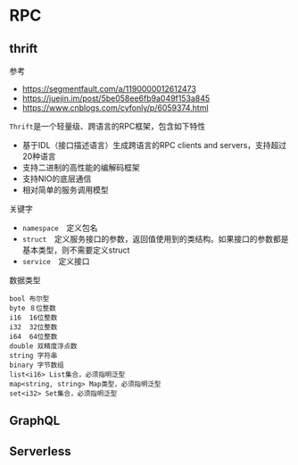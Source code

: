 RPC
===

## thrift

参考
* https://segmentfault.com/a/1190000012612473
* https://juejin.im/post/5be058ee6fb9a049f153a845
* https://www.cnblogs.com/cyfonly/p/6059374.html

`Thrift`是一个轻量级、跨语言的RPC框架，包含如下特性

- 基于IDL（接口描述语言）生成跨语言的RPC clients and servers，支持超过20种语言
- 支持二进制的高性能的编解码框架
- 支持NIO的底层通信
- 相对简单的服务调用模型

关键字

* `namespace`　定义包名
* `struct`　定义服务接口的参数，返回值使用到的类结构。如果接口的参数都是基本类型，则不需要定义struct
* `service`　定义接口

数据类型

```
bool 布尔型
byte ８位整数
i16  16位整数
i32  32位整数
i64  64位整数
double 双精度浮点数
string 字符串
binary 字节数组
list<i16> List集合，必须指明泛型
map<string, string> Map类型，必须指明泛型
set<i32> Set集合，必须指明泛型
```



## GraphQL

## Serverless